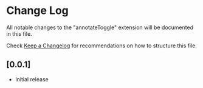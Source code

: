 # Change Log

All notable changes to the "annotateToggle" extension will be documented in this file.

Check [Keep a Changelog](http://keepachangelog.com/) for recommendations on how to structure this file.

## [0.0.1]

- Initial release